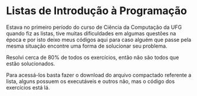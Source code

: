 # Listas de Introdução à Programação

Estava no primeiro período do curso de Ciência da Computação da UFG quando fiz as listas,
tive muitas dificuldades em algumas questões na época e por isto deixo meus códigos aqui para caso alguém
que passe pela mesma situação encontre uma forma de solucionar seu problema.

Resolvi cerca de 80% de todos os exercícios, então não são todos que estão solucionados.

Para acessá-los basta fazer o download do arquivo compactado referente a lista, 
alguns possuem os executáveis e outros não, mas o código dos exercícios está lá.
